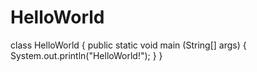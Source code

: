 # HelloWorld
class HelloWorld
{
	public static void main (String[] args)
	{
		System.out.println("HelloWorld!");
	}
}
